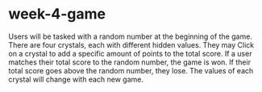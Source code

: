# week-4-game

Users will be tasked with a random number at the beginning of the game.
There are four crystals, each with different hidden values. They may Click on a crystal to add a specific amount of points to the total score. If a user matches their total score to the random number, the game is won. If their total score goes above the random number, they lose.  The values of each crystal will change with each new game.